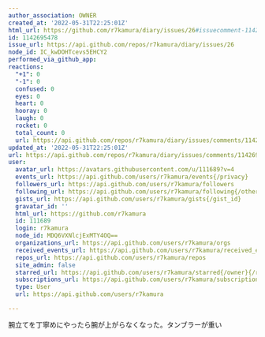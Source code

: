 ```yaml
---
author_association: OWNER
created_at: '2022-05-31T22:25:01Z'
html_url: https://github.com/r7kamura/diary/issues/26#issuecomment-1142695478
id: 1142695478
issue_url: https://api.github.com/repos/r7kamura/diary/issues/26
node_id: IC_kwDOHTcevs5EHCY2
performed_via_github_app: 
reactions:
  "+1": 0
  "-1": 0
  confused: 0
  eyes: 0
  heart: 0
  hooray: 0
  laugh: 0
  rocket: 0
  total_count: 0
  url: https://api.github.com/repos/r7kamura/diary/issues/comments/1142695478/reactions
updated_at: '2022-05-31T22:25:01Z'
url: https://api.github.com/repos/r7kamura/diary/issues/comments/1142695478
user:
  avatar_url: https://avatars.githubusercontent.com/u/111689?v=4
  events_url: https://api.github.com/users/r7kamura/events{/privacy}
  followers_url: https://api.github.com/users/r7kamura/followers
  following_url: https://api.github.com/users/r7kamura/following{/other_user}
  gists_url: https://api.github.com/users/r7kamura/gists{/gist_id}
  gravatar_id: ''
  html_url: https://github.com/r7kamura
  id: 111689
  login: r7kamura
  node_id: MDQ6VXNlcjExMTY4OQ==
  organizations_url: https://api.github.com/users/r7kamura/orgs
  received_events_url: https://api.github.com/users/r7kamura/received_events
  repos_url: https://api.github.com/users/r7kamura/repos
  site_admin: false
  starred_url: https://api.github.com/users/r7kamura/starred{/owner}{/repo}
  subscriptions_url: https://api.github.com/users/r7kamura/subscriptions
  type: User
  url: https://api.github.com/users/r7kamura

---
```

腕立てを丁寧めにやったら腕が上がらなくなった。タンブラーが重い